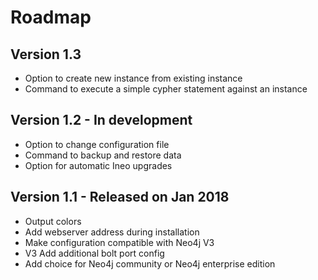 # Roadmap

## Version 1.3

* Option to create new instance from existing instance
* Command to execute a simple cypher statement against an instance

## Version 1.2 - In development

* Option to change configuration file
* Command to backup and restore data
* Option for automatic Ineo upgrades

## Version 1.1 - Released on Jan 2018

* Output colors
* Add webserver address during installation
* Make configuration compatible with Neo4j V3
* V3 Add additional bolt port config
* Add choice for Neo4j community or Neo4j enterprise edition

